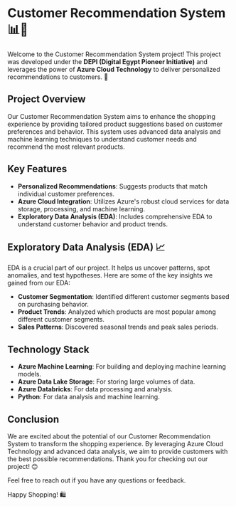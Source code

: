 # Customer Recommendation System 📊🤖

Welcome to the Customer Recommendation System project! This project was developed under the **DEPI (Digital Egypt Pioneer Initiative)** and leverages the power of **Azure Cloud Technology** to deliver personalized recommendations to customers. 🌟

## Project Overview

Our Customer Recommendation System aims to enhance the shopping experience by providing tailored product suggestions based on customer preferences and behavior. This system uses advanced data analysis and machine learning techniques to understand customer needs and recommend the most relevant products.

## Key Features

- **Personalized Recommendations**: Suggests products that match individual customer preferences.
- **Azure Cloud Integration**: Utilizes Azure's robust cloud services for data storage, processing, and machine learning.
- **Exploratory Data Analysis (EDA)**: Includes comprehensive EDA to understand customer behavior and product trends.

## Exploratory Data Analysis (EDA) 📈

EDA is a crucial part of our project. It helps us uncover patterns, spot anomalies, and test hypotheses. Here are some of the key insights we gained from our EDA:

- **Customer Segmentation**: Identified different customer segments based on purchasing behavior.
- **Product Trends**: Analyzed which products are most popular among different customer segments.
- **Sales Patterns**: Discovered seasonal trends and peak sales periods.

## Technology Stack

- **Azure Machine Learning**: For building and deploying machine learning models.
- **Azure Data Lake Storage**: For storing large volumes of data.
- **Azure Databricks**: For data processing and analysis.
- **Python**: For data analysis and machine learning.

## Conclusion

We are excited about the potential of our Customer Recommendation System to transform the shopping experience. By leveraging Azure Cloud Technology and advanced data analysis, we aim to provide customers with the best possible recommendations. Thank you for checking out our project! 😊

Feel free to reach out if you have any questions or feedback.

Happy Shopping! 🛍️